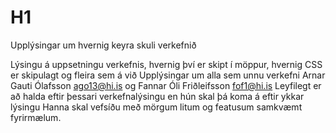 # H1

Upplýsingar um hvernig keyra skuli verkefnið

Lýsingu á uppsetningu verkefnis, hvernig því er skipt í möppur, hvernig CSS er skipulagt og fleira sem á við
Upplýsingar um alla sem unnu verkefni
Arnar Gauti Ólafsson ago13@hi.is og Fannar Óli Friðleifsson fof1@hi.is
Leyfilegt er að halda eftir þessari verkefnalýsingu en hún skal þá koma á eftir ykkar lýsingu
Hanna skal vefsíðu með mörgum litum og featusum samkvæmt fyrirmælum.
